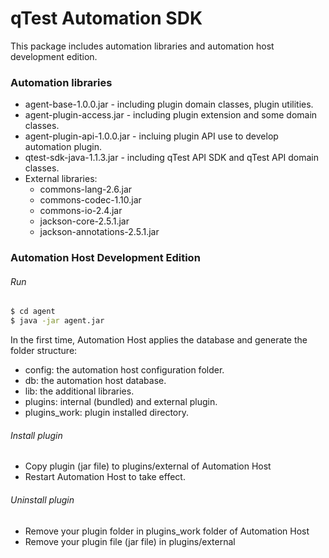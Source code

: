 # qTest Automation SDK
This package includes automation libraries and automation host
development edition.

### Automation libraries
* agent-base-1.0.0.jar - including plugin domain classes, plugin
  utilities.
* agent-plugin-access.jar - including plugin extension and some domain
  classes.
* agent-plugin-api-1.0.0.jar - incluing plugin API use to develop
  automation plugin.
* qtest-sdk-java-1.1.3.jar - including qTest API SDK and qTest API
  domain classes.
* External libraries:
  * commons-lang-2.6.jar
  * commons-codec-1.10.jar
  * commons-io-2.4.jar
  * jackson-core-2.5.1.jar
  * jackson-annotations-2.5.1.jar

### Automation Host Development Edition
###### Run
```sh
$ cd agent
$ java -jar agent.jar
```
In the first time, Automation Host applies the database and generate
the folder structure:
* config: the automation host configuration folder.
* db: the automation host database.
* lib: the additional libraries.
* plugins: internal (bundled) and external plugin.
* plugins_work: plugin installed directory.

###### Install plugin
* Copy plugin (jar file) to plugins/external of Automation Host
* Restart Automation Host to take effect.

###### Uninstall plugin
* Remove your plugin folder in plugins_work folder of Automation Host
* Remove your plugin file (jar file) in plugins/external
